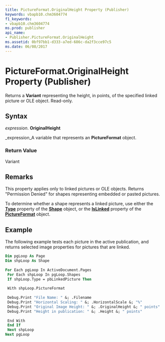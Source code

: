 ```yaml
---
title: PictureFormat.OriginalHeight Property (Publisher)
keywords: vbapb10.chm3604774
f1_keywords:
- vbapb10.chm3604774
ms.prod: publisher
api_name:
- Publisher.PictureFormat.OriginalHeight
ms.assetid: 0bf97bb1-d333-a7ed-686c-da2f3cce97c5
ms.date: 06/08/2017
---
```



# PictureFormat.OriginalHeight Property (Publisher)

Returns a  **Variant** representing the height, in points, of the specified linked picture or OLE object. Read-only.


## Syntax

 _expression_. **OriginalHeight**

 _expression_A variable that represents an  **PictureFormat** object.


### Return Value

Variant


## Remarks

This property applies only to linked pictures or OLE objects. Returns "Permission Denied" for shapes representing embedded or pasted pictures.

To determine whether a shape represents a linked picture, use either the  **[Type](Publisher.Shape.Type.md)** property of the **[Shape](Publisher.Shape.md)** object, or the **[IsLinked](Publisher.PictureFormat.IsLinked.md)** property of the **[PictureFormat](Publisher.PictureFormat.md)** object.


## Example

The following example tests each picture in the active publication, and returns selected image properties for pictures that are linked.


```vb
Dim pgLoop As Page 
Dim shpLoop As Shape 
 
For Each pgLoop In ActiveDocument.Pages 
 For Each shpLoop In pgLoop.Shapes 
 If shpLoop.Type = pbLinkedPicture Then 
 
 With shpLoop.PictureFormat 
 
 Debug.Print "File Name: " &; .Filename 
 Debug.Print "Horizontal Scaling: " &; .HorizontalScale &; "%" 
 Debug.Print "Original Image Height: " &; .OriginalHeight &; " points" 
 Debug.Print "Height in publication: " &; .Height &; " points" 
 
 End With 
 End If 
 Next shpLoop 
Next pgLoop 

```


